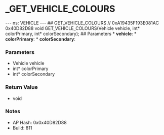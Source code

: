 # _GET_VEHICLE_COLOURS

--- ns: VEHICLE --- ## GET_VEHICLE_COLOURS  // 0xA19435F193E081AC 0x40D82D88 void GET_VEHICLE_COLOURS(Vehicle vehicle, int* colorPrimary, int* colorSecondary);   ## Parameters * **vehicle**: * **colorPrimary**: * **colorSecondary**:

### Parameters
* Vehicle vehicle
* int* colorPrimary
* int* colorSecondary

### Return Value
* void

### Notes
* AP Hash: 0x0x40D82D88
* Build: 811

